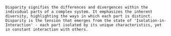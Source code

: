    Disparity signifies the differences and divergences within the individual parts of a complex system. It emphasizes the inherent diversity, highlighting the ways in which each part is distinct. Disparity is the tension that emerges from the state of 'Isolation-in-Interaction' - each part isolated by its unique characteristics, yet in constant interaction with others.